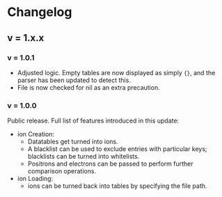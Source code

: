 # Changelog
## v = 1.x.x
### v = 1.0.1
- Adjusted logic. Empty tables are now displayed as simply `{}`, and the parser has been updated to detect this.
- File is now checked for nil as an extra precaution.
### v = 1.0.0
Public release. Full list of features introduced in this update:
- ion Creation:
  - Datatables get turned into ions.
  - A blacklist can be used to exclude entries with particular keys; blacklists can be turned into whitelists.
  - Positrons and electrons can be passed to perform further comparison operations.
- ion Loading:
  - ions can be turned back into tables by specifying the file path.
